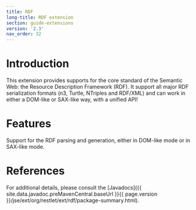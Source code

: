 ```yaml
---
title: RDF
long-title: RDF extension
section: guide-extensions
version: '2.3'
nav_order: 32
---
```

# Introduction

This extension provides supports for the core standard of the Semantic
Web: the Resource Description Framework (RDF). It support all major RDF
serialization formats (n3, Turtle, NTriples and RDF/XML) and can work in
either a DOM-like or SAX-like way, with a unified API!

# Features

Support for the RDF parsing and generation, either in DOM-like mode or in SAX-like mode.

# References

For additional details, please consult the [Javadocs]({{ site.data.javadoc.preMavenCentral.baseUrl }}{{ page.version }}/jse/ext/org/restlet/ext/rdf/package-summary.html).
